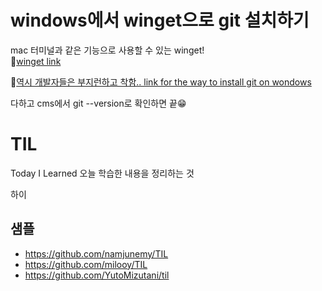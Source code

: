 # windows에서 winget으로 git 설치하기

mac 터미널과 같은 기능으로 사용할 수 있는 winget!  
📍[winget link](https://learn.microsoft.com/ko-kr/windows/package-manager/winget/)  

📍[역시 개발자들은 부지런하고 착함.. link for the way to install git on wondows](https://www.howtogeek.com/832083/how-to-install-git-on-windows/#:~:text=You%20may%20also%20install%20Git,within%20a%20repository%20(repo).)

다하고 cms에서 git --version로 확인하면 끝😁

# TIL
Today I Learned
오늘 학습한 내용을 정리하는 것

하이
## 샘플
- https://github.com/namjunemy/TIL
- https://github.com/milooy/TIL
- https://github.com/YutoMizutani/til
